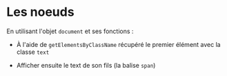 # Les noeuds

En utilisant l'objet `document` et ses fonctions :

- À l'aide de `getElementsByClassName` récupéré le premier élément avec la classe `text`

- Afficher ensuite le text de son fils (la balise `span`)
